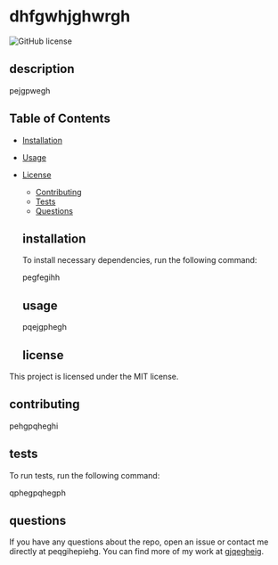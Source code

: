 # dhfgwhjghwrgh
  ![GitHub license](https://img.shields.io/badge/license-MIT-blue.svg)
  ## description
  pejgpwegh

  ## Table of Contents 
  * [Installation](#installation)
  * [Usage](#usage)
   
* [License](#license)

  * [Contributing](#contributing)
  * [Tests](#tests)
  * [Questions](#questions)
  
  ## installation
  To install necessary dependencies, run the following command:
 
  pegfegihh
 
  ## usage
  pqejgphegh
  ## license
This project is licensed under the MIT license.
    
  ## contributing
  pehgpqheghi

  ## tests
  To run tests, run the following command:
  
  qphegpqhegph
  

  ## questions
  If you have any questions about the repo, open an issue or contact me directly at peqgihepiehg. You can find more of my work at [gjqegheig](https://github.com/gjqegheig/).
  